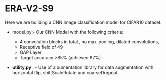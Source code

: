 # ERA-V2-S9
Here we are building a CNN Image classification model for CIFAR10 dataset.

- model.py:- Our CNN Model with the following criteria:

  - 4 convolution blocks in total , no max-pooling, dilated convolutions,
  - Receptive field of 49
  - GAP Layer
  - Target accuracy >85% (achieved 87%)

- **utility.py** : - Use of albumentation library for data augmentation with horizontal flip, shiftScaleRotate and coarseDropout
